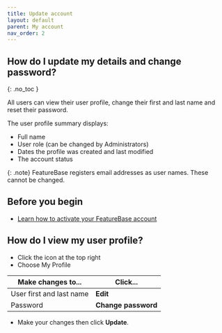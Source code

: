 ```yaml
---
title: Update account
layout: default
parent: My account
nav_order: 2
---
```


## How do I update my details and change password?
{: .no_toc }

All users can view their user profile, change their first and last name and reset their password.

The user profile summary displays:
* Full name
* User role (can be changed by Administrators)
* Dates the profile was created and last modified
* The account status

{: .note}
FeatureBase registers email addresses as user names. These cannot be changed.

## Before you begin

* [Learn how to activate your FeatureBase account](/docs/cloud/my-account/cloud-user-activate-account)

## How do I view my user profile?

* Click the icon at the top right
* Choose My Profile

| Make changes to... | Click... |
|---|---|
| User first and last name | **Edit** |
| Password | **Change password** |

* Make your changes then click **Update**.
